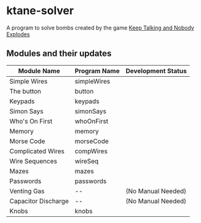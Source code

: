 # ktane-solver
 A program to solve bombs created by the game [Keep Talking and Nobody Explodes](https://www.bombmanual.com/)


## Modules and their updates
| Module Name | Program Name | Development Status |
|---|---|---|
| Simple Wires | simpleWires |  |
| The button | button |  |
| Keypads | keypads |  |
| Simon Says | simonSays |  |
| Who's On First | whoOnFirst |  |
| Memory | memory |  |
| Morse Code | morseCode |  |
| Complicated Wires | compWires |  |
| Wire Sequences | wireSeq |  |
| Mazes | mazes |  |
| Passwords | passwords |  |
| Venting Gas | -- | (No Manual Needed) |
| Capacitor Discharge | -- | (No Manual Needed) |
| Knobs | knobs |  |